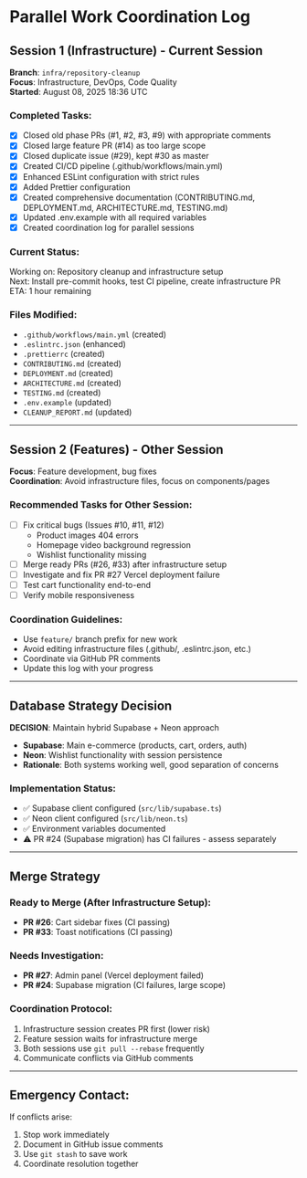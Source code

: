 # Parallel Work Coordination Log

## Session 1 (Infrastructure) - Current Session
**Branch**: `infra/repository-cleanup`  
**Focus**: Infrastructure, DevOps, Code Quality  
**Started**: August 08, 2025 18:36 UTC

### Completed Tasks:
- [x] Closed old phase PRs (#1, #2, #3, #9) with appropriate comments
- [x] Closed large feature PR (#14) as too large scope
- [x] Closed duplicate issue (#29), kept #30 as master
- [x] Created CI/CD pipeline (.github/workflows/main.yml)
- [x] Enhanced ESLint configuration with strict rules
- [x] Added Prettier configuration
- [x] Created comprehensive documentation (CONTRIBUTING.md, DEPLOYMENT.md, ARCHITECTURE.md, TESTING.md)
- [x] Updated .env.example with all required variables
- [x] Created coordination log for parallel sessions

### Current Status:
Working on: Repository cleanup and infrastructure setup  
Next: Install pre-commit hooks, test CI pipeline, create infrastructure PR  
ETA: 1 hour remaining

### Files Modified:
- `.github/workflows/main.yml` (created)
- `.eslintrc.json` (enhanced)
- `.prettierrc` (created)
- `CONTRIBUTING.md` (created)
- `DEPLOYMENT.md` (created)
- `ARCHITECTURE.md` (created)
- `TESTING.md` (created)
- `.env.example` (updated)
- `CLEANUP_REPORT.md` (updated)

---

## Session 2 (Features) - Other Session
**Focus**: Feature development, bug fixes  
**Coordination**: Avoid infrastructure files, focus on components/pages

### Recommended Tasks for Other Session:
- [ ] Fix critical bugs (Issues #10, #11, #12)
  - Product images 404 errors
  - Homepage video background regression
  - Wishlist functionality missing
- [ ] Merge ready PRs (#26, #33) after infrastructure setup
- [ ] Investigate and fix PR #27 Vercel deployment failure
- [ ] Test cart functionality end-to-end
- [ ] Verify mobile responsiveness

### Coordination Guidelines:
- Use `feature/` branch prefix for new work
- Avoid editing infrastructure files (.github/, .eslintrc.json, etc.)
- Coordinate via GitHub PR comments
- Update this log with your progress

---

## Database Strategy Decision

**DECISION**: Maintain hybrid Supabase + Neon approach
- **Supabase**: Main e-commerce (products, cart, orders, auth)
- **Neon**: Wishlist functionality with session persistence
- **Rationale**: Both systems working well, good separation of concerns

### Implementation Status:
- ✅ Supabase client configured (`src/lib/supabase.ts`)
- ✅ Neon client configured (`src/lib/neon.ts`)
- ✅ Environment variables documented
- ⚠️ PR #24 (Supabase migration) has CI failures - assess separately

---

## Merge Strategy

### Ready to Merge (After Infrastructure Setup):
- **PR #26**: Cart sidebar fixes (CI passing)
- **PR #33**: Toast notifications (CI passing)

### Needs Investigation:
- **PR #27**: Admin panel (Vercel deployment failed)
- **PR #24**: Supabase migration (CI failures, large scope)

### Coordination Protocol:
1. Infrastructure session creates PR first (lower risk)
2. Feature session waits for infrastructure merge
3. Both sessions use `git pull --rebase` frequently
4. Communicate conflicts via GitHub comments

---

## Emergency Contact:
If conflicts arise:
1. Stop work immediately
2. Document in GitHub issue comments
3. Use `git stash` to save work
4. Coordinate resolution together
